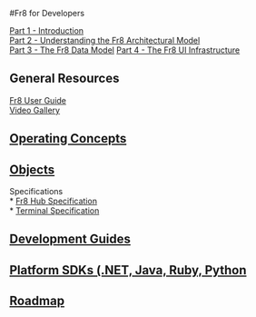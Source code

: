 #Fr8 for Developers

[Part 1 - Introduction](/Docs/ForDevelopers/Introduction.md)   
[Part 2 - Understanding the Fr8 Architectural Model](/Docs/ForDevelopers/ArchitecturalModel.md)   
[Part 3 - The Fr8 Data Model](/Docs/ForDevelopers/DataModel.md) 
[Part 4 - The Fr8 UI Infrastructure](/Docs/ForDevelopers/OperatingConcepts/UIInfrastructure.md)

General Resources
-------------------
[Fr8 User Guide](/Docs/ForUsers/Fr8ForUsers.md)  
[Video Gallery](/Docs/ForDevelopers/VideoGallery.md)
    
[Operating Concepts](/Docs/ForDevelopers/OperatingConceptsHome.md)
-----------------------------------------------
       
[Objects](ForDevelopers/Objects/Objects.md)  
-----------------------------------------

Specifications  
        * [Fr8 Hub Specification](/Docs/ForDevelopers/Specifications/Fr8HubSpecification.md)  
        * [Terminal Specification](/Docs/ForDevelopers/Specifications/TerminalSpecification.md)  
        
[Development Guides](ForDevelopers/DevGuideHome.md)  
-----------------------------

[Platform SDKs (.NET, Java, Ruby, Python](ForDevelopers/SDKHome.md)
----------------------------------

[Roadmap](/Docs/Roadmap)
--------------------------------------
   
        
   


